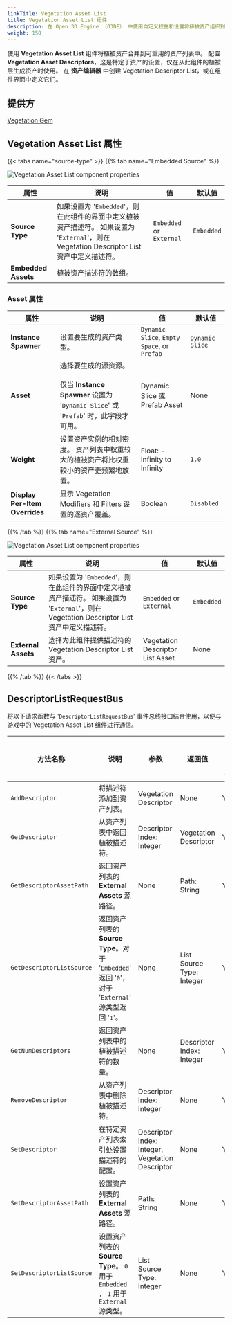 ```yaml
---
linkTitle: Vegetation Asset List
title: Vegetation Asset List 组件
description: 在 Open 3D Engine （O3DE） 中使用自定义权重和设置将植被资产组织到可重用的资产列表中。
weight: 150
---
```


使用 **Vegetation Asset List** 组件将植被资产合并到可重用的资产列表中。 配置 **Vegetation Asset Descriptors**，这是特定于资产的设置，仅在从此组件的植被层生成资产时使用。 在 **资产编辑器** 中创建 Vegetation Descriptor List，或在组件界面中定义它们。

## 提供方

[Vegetation Gem](/docs/user-guide/gems/reference/environment/vegetation/)

## Vegetation Asset List 属性

{{< tabs name="source-type" >}}
{{% tab name="Embedded Source" %}}

![Vegetation Asset List component properties](/images/user-guide/components/reference/vegetation/vegetation-asset-list-component-embedded.png)

| 属性 | 说明 | 值 | 默认值 |
|-|-|-|-|
| **Source Type** | 如果设置为 '`Embedded`'，则在此组件的界面中定义植被资产描述符。 如果设置为 '`External`'，则在 Vegetation Descriptor List 资产中定义描述符。 | `Embedded` or `External` | `Embedded` |
| **Embedded Assets** | 植被资产描述符的数组。 |  |  |

### Asset 属性

| 属性 | 说明 | 值 | 默认值 |
|-|-|-|-|
| **Instance Spawner** | 设置要生成的资产类型。 | `Dynamic Slice`, `Empty Space`, or `Prefab` | `Dynamic Slice` |
| **Asset** | 选择要生成的源资源。<br> <br>仅当 **Instance Spawner** 设置为 '`Dynamic Slice`' 或 '`Prefab`' 时，此字段才可用。 | Dynamic Slice 或 Prefab Asset | None |
| **Weight** | 设置资产实例的相对密度。 资产列表中权重较大的植被资产将比权重较小的资产更频繁地放置。 | Float: -Infinity to Infinity | `1.0` |
| **Display Per-Item Overrides** | 显示 Vegetation Modifiers 和 Filters 设置的逐资产覆盖。 | Boolean | `Disabled` |

{{% /tab %}}
{{% tab name="External Source" %}}

![Vegetation Asset List component properties](/images/user-guide/components/reference/vegetation/vegetation-asset-list-component-external.png)

| 属性 | 说明 | 值 | 默认值 |
|-|-|-|-|
| **Source Type** | 如果设置为 '`Embedded`'，则在此组件的界面中定义植被资产描述符。 如果设置为 '`External`'，则在 Vegetation Descriptor List 资产中定义描述符。 | `Embedded` or `External` | `Embedded` |
| **External Assets** | 选择为此组件提供描述符的 Vegetation Descriptor List 资产。 | Vegetation Descriptor List Asset | None |

{{% /tab %}}
{{< /tabs >}}

## DescriptorListRequestBus

将以下请求函数与 '`DescriptorListRequestBus`' 事件总线接口结合使用，以便与游戏中的 Vegetation Asset List 组件进行通信。

| 方法名称 | 说明 | 参数 | 返回值 | 可脚本化 |
|-|-|-|-|-|
| `AddDescriptor` | 将描述符添加到资产列表。 | Vegetation Descriptor | None | Yes |
| `GetDescriptor` | 从资产列表中返回植被描述符。 | Descriptor Index: Integer | Vegetation Descriptor | Yes |
| `GetDescriptorAssetPath` | 返回资产列表的 **External Assets** 源路径。 | None | Path: String | Yes |
| `GetDescriptorListSource` | 返回资产列表的 **Source Type**。对于 '`Embedded`' 返回 '`0`'，对于 '`External`' 源类型返回 '`1`'。| None | List Source Type: Integer | Yes |
| `GetNumDescriptors` | 返回资产列表中的植被描述符的数量。 | None | Descriptor Index: Integer | Yes |
| `RemoveDescriptor` | 从资产列表中删除植被描述符。| Descriptor Index: Integer | None | Yes |
| `SetDescriptor` | 在特定资产列表索引处设置描述符的配置。 | Descriptor Index: Integer, Vegetation Descriptor | None | Yes |
| `SetDescriptorAssetPath` | 设置资产列表的 **External Assets** 源路径。 | Path: String | None | Yes |
| `SetDescriptorListSource` | 设置资产列表的 **Source Type**。 `0` 用于 `Embedded` ， `1` 用于 `External`源类型。 | List Source Type: Integer | None | Yes |
